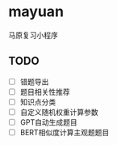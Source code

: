 # mayuan
马原复习小程序

## TODO

- [ ] 错题导出
- [ ] 题目相关性推荐
- [ ] 知识点分类
- [ ] 自定义随机权重计算参数
- [ ] GPT自动生成题目
- [ ] BERT相似度计算主观题题目
